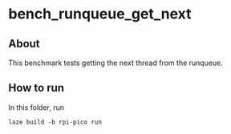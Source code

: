 # bench_runqueue_get_next

## About

This benchmark tests getting the next thread from the runqueue.

## How to run

In this folder, run

    laze build -b rpi-pico run
